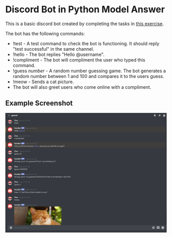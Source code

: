 # Discord Bot in Python Model Answer
This is a basic discord bot created by completing the tasks in [this exercise](TBD).

The bot has the following commands:
* !test - A test command to check the bot is functioning. It should reply "test successful" in the same channel.
* !hello - The bot replies "Hello \@username".
* !compliment - The bot will compliment the user who typed this command.
* !guess *number* - A random number guessing game. The bot generates a random
number between 1 and 100 and compares it to the users guess.
* !meow - Sends a cat picture.
* The bot will also greet users who come online with a compliment.

## Example Screenshot
![example screenshot of bot commands](/images/example.png "example screenshot of bot commands")

